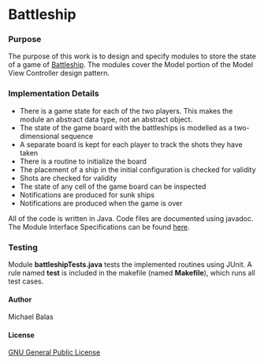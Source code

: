 # Battleship
### Purpose
The purpose of this work is to design and specify modules to store the state of a game of [Battleship](https://www.thespruce.com/how-to-play-battleship-411069). The modules cover the Model portion of the Model View Controller design pattern. 
### Implementation Details
- There is a game state for each of the two players. This makes the module an abstract data type, not an abstract object.
- The state of the game board with the battleships is modelled as a two-dimensional sequence
- A separate board is kept for each player to track the shots they have taken
- There is a routine to initialize the board
- The placement of a ship in the initial configuration is checked for validity
- Shots are checked for validity
- The state of any cell of the game board can be inspected
- Notifications are produced for sunk ships
- Notifications are produced when the game is over  

All of the code is written in Java. Code files are documented using javadoc. The Module Interface Specifications can be found [here](specifications.pdf).
### Testing
Module **battleshipTests.java** tests the implemented routines using JUnit. A rule named **test** is included in the makefile (named **Makefile**), which runs all test cases. 
#### Author
Michael Balas

#### License
[GNU General Public License](../LICENSE)
